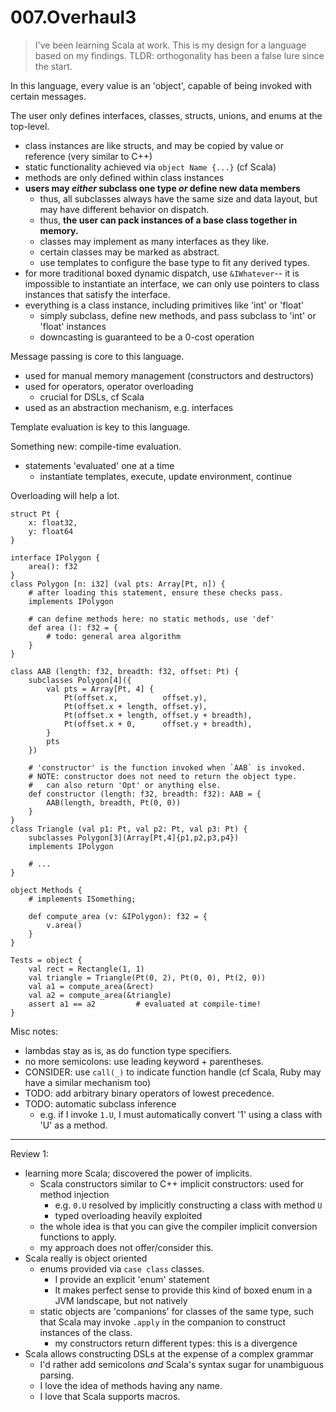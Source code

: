 # 007.Overhaul3

> I've been learning Scala at work. This is my design for a language based on my findings.
> TLDR: orthogonality has been a false lure since the start.

In this language, every value is an 'object', capable of being invoked with certain messages.

The user only defines interfaces, classes, structs, unions, and enums at the top-level.
-   class instances are like structs, and may be copied by value or reference (very similar to C++)
-   static functionality achieved via `object Name {...}` (cf Scala)
-   methods are only defined within class instances
-   **users may _either_ subclass one type _or_ define new data members**
    -   thus, all subclasses always have the same size and data layout, but may have different behavior on dispatch.
    -   thus, **the user can pack instances of a base class together in memory.**
    -   classes may implement as many interfaces as they like.
    -   certain classes may be marked as abstract.
    -   use templates to configure the base type to fit any derived types.
-   for more traditional boxed dynamic dispatch, use `&IWhatever`-- it is impossible to instantiate an interface,
    we can only use pointers to class instances that satisfy the interface.
-   everything is a class instance, including primitives like 'int' or 'float'
    -   simply subclass, define new methods, and pass subclass to 'int' or 'float' instances
    -   downcasting is guaranteed to be a 0-cost operation

Message passing is core to this language.
-   used for manual memory management (constructors and destructors)
-   used for operators, operator overloading
    -   crucial for DSLs, cf Scala
-   used as an abstraction mechanism, e.g. interfaces

Template evaluation is key to this language.

Something new: compile-time evaluation.
-   statements 'evaluated' one at a time
    -   instantiate templates, execute, update environment, continue

Overloading will help a lot.

```
struct Pt {
    x: float32,
    y: float64
}

interface IPolygon {
    area(): f32
}
class Polygon [n: i32] (val pts: Array[Pt, n]) {
    # after loading this statement, ensure these checks pass.
    implements IPolygon

    # can define methods here: no static methods, use 'def'
    def area (): f32 = {
        # todo: general area algorithm
    }
}

class AAB (length: f32, breadth: f32, offset: Pt) {
    subclasses Polygon[4]({
        val pts = Array[Pt, 4] {
            Pt(offset.x,          offset.y), 
            Pt(offset.x + length, offset.y), 
            Pt(offset.x + length, offset.y + breadth), 
            Pt(offset.x + 0,      offset.y + breadth), 
        }
        pts
    })

    # 'constructor' is the function invoked when `AAB` is invoked.
    # NOTE: constructor does not need to return the object type.
    #   can also return 'Opt' or anything else.
    def constructor (length: f32, breadth: f32): AAB = {
        AAB(length, breadth, Pt(0, 0))
    }
}
class Triangle (val p1: Pt, val p2: Pt, val p3: Pt) {
    subclasses Polygon[3](Array[Pt,4]{p1,p2,p3,p4})
    implements IPolygon

    # ...
}

object Methods {
    # implements ISomething;

    def compute_area (v: &IPolygon): f32 = {
        v.area()
    }
}

Tests = object {
    val rect = Rectangle(1, 1)
    val triangle = Triangle(Pt(0, 2), Pt(0, 0), Pt(2, 0))
    val a1 = compute_area(&rect)
    val a2 = compute_area(&triangle)
    assert a1 == a2         # evaluated at compile-time!
}
```

Misc notes:
-   lambdas stay as is, as do function type specifiers.
-   no more semicolons: use leading keyword + parentheses.
-   CONSIDER: use `call(_)` to indicate function handle (cf Scala, Ruby may have a similar mechanism too)
-   TODO: add arbitrary binary operators of lowest precedence.
-   TODO: automatic subclass inference
    -   e.g. if I invoke `1.U`, I must automatically convert '1' using a class with 'U' as a method.

---

Review 1:
-   learning more Scala; discovered the power of implicits.
    -   Scala constructors similar to C++ implicit constructors: used for method injection
        -   e.g. `0.U` resolved by implicitly constructing a class with method `U`
        -   typed overloading heavily exploited
    -   the whole idea is that you can give the compiler implicit conversion functions to apply.
    -   my approach does not offer/consider this.
-   Scala really is object oriented
    -   enums provided via `case class` classes.
        -   I provide an explicit 'enum' statement
        -   It makes perfect sense to provide this kind of boxed enum in a JVM landscape, but not natively
    -   static objects are 'companions' for classes of the same type, such that Scala may invoke `.apply` in the companion to construct instances of the class.
        -   my constructors return different types: this is a divergence
-   Scala allows constructing DSLs at the expense of a complex grammar
    -   I'd rather add semicolons _and_ Scala's syntax sugar for unambiguous parsing.
    -   I love the idea of methods having any name.
    -   I love that Scala supports macros.

